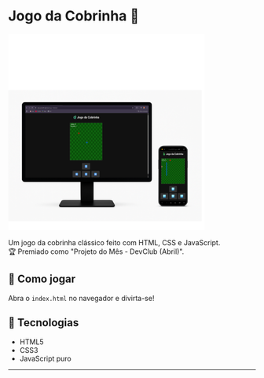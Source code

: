 # Jogo da Cobrinha 🐍

<img src="./assets/jogo-da-cobrinha-readme.png" alt="jogo-da-cobrinha" width="400"/>

Um jogo da cobrinha clássico feito com HTML, CSS e JavaScript.  
🏆 Premiado como "Projeto do Mês - DevClub (Abril)".

## 🚀 Como jogar
Abra o `index.html` no navegador e divirta-se!

## 📁 Tecnologias
- HTML5
- CSS3
- JavaScript puro

---
